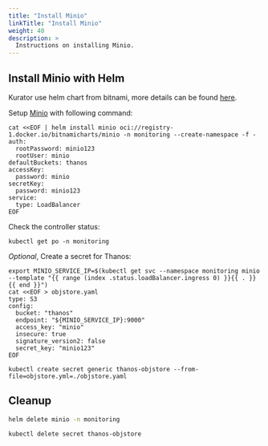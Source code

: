 ```yaml
---
title: "Install Minio"
linkTitle: "Install Minio"
weight: 40
description: >
  Instructions on installing Minio.
---
```


## Install Minio with Helm

Kurator use helm chart from bitnami, more details can be found [here](https://github.com/bitnami/charts).

Setup [Minio](https://min.io/) with following command:

```console
cat <<EOF | helm install minio oci://registry-1.docker.io/bitnamicharts/minio -n monitoring --create-namespace -f -
auth:
  rootPassword: minio123
  rootUser: minio
defaultBuckets: thanos
accessKey:
  password: minio
secretKey:
  password: minio123
service:
  type: LoadBalancer
EOF
```

Check the controller status:

```console
kubectl get po -n monitoring
```

*Optional*, Create a secret for Thanos:

```console
export MINIO_SERVICE_IP=$(kubectl get svc --namespace monitoring minio --template "{{ range (index .status.loadBalancer.ingress 0) }}{{ . }}{{ end }}")
cat <<EOF > objstore.yaml
type: S3
config:
  bucket: "thanos"
  endpoint: "${MINIO_SERVICE_IP}:9000"
  access_key: "minio"
  insecure: true
  signature_version2: false
  secret_key: "minio123"
EOF
```

```console
kubectl create secret generic thanos-objstore --from-file=objstore.yml=./objstore.yaml
```

## Cleanup

```bash
helm delete minio -n monitoring

kubectl delete secret thanos-objstore
```
